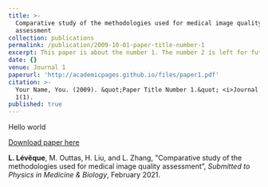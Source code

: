 ```yaml
---
title: >-
  Comparative study of the methodologies used for medical image quality
  assessment
collection: publications
permalink: /publication/2009-10-01-paper-title-number-1
excerpt: This paper is about the number 1. The number 2 is left for future work.
date: {}
venue: Journal 1
paperurl: 'http://academicpages.github.io/files/paper1.pdf'
citation: >-
  Your Name, You. (2009). &quot;Paper Title Number 1.&quot; <i>Journal 1</i>.
  1(1).
published: true
---
```

Hello world

[Download paper here](http://academicpages.github.io/files/paper1.pdf)

**L. Lévêque**, M. Outtas, H. Liu, and L. Zhang, "Comparative study of the methodologies used for medical image quality assessment”, _Submitted to Physics in Medicine & Biology_, February 2021.
